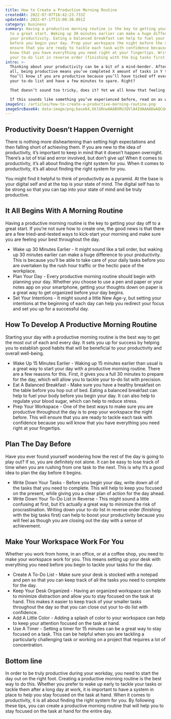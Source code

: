 ```yaml
---
title: How to Create a Productive Morning Routine
createdAt: 2022-07-07T16:42:23.733Z
updatedAt: 2022-07-17T15:00:30.891Z
category: business
summary: Having a productive morning routine is the key to getting your day off
  to a great start. Waking up 30 minutes earlier can make a huge difference to
  your productivity. Eating a balanced breakfast can help to fuel your body
  before you begin your day. Prep your workspace the night before the day to
  ensure that you are ready to tackle each task with confidence because you will
  know that you have everything you need right at your fingertips. Write down
  your to-do list in reverse order (finishing with the big tasks first)
intro: >-
  Thinking about your productivity can be a bit of a mind-bender. After
  all, being productive means you’ve completed X amount of tasks in Y time.
  You’ll know if you are productive because you’ll have ticked off everything on
  your to-do list and have a few minutes to spare. Right?

  That doesn’t sound too tricky, does it? Yet we all know that feeling when you look back at the end of the day and wonder where the hours went! What was even more frustrating is that you knew exactly what went wrong. It was something simple like not having prepped your desk with everything you need, or spending too much time browsing social media sites before launching into your work for the day.

  If this sounds like something you’ve experienced before, read on as we explore how to create a productive morning routine so that every single day of your working week runs smoothly and efficiently...
imageSrc: /articles/how-to-create-a-productive-morning-routine.png
imageSrcBase64: data:image/png;base64,UklGRnwAAABXRUJQVlA4IHAAAADwAQCdASoKAAoAAUAmJbACdAEOz36cZgAA3jBczeZ0SF0ptV/sj1LcRGjfrbfbuz/Qga6lxhf1TvrjI6CoMhdcxLaQ4Rp4tnUVxE5Nns3uDJ1b/rtr9nmv+m2bwg/vxyVKHYhFBfPRi/EJrdoKgAAA
---
```


## Productivity Doesn’t Happen Overnight

There is nothing more disheartening than setting high expectations and then falling short of achieving them. If you are new to the idea of productivity, it’s important to keep in mind that it doesn’t happen overnight. There’s a lot of trial and error involved, but don’t give up! When it comes to productivity, it’s all about finding the right system for you.
When it comes to productivity, it’s all about finding the right system for you.

You might find it helpful to think of productivity as a pyramid. At the base is your digital self and at the top is your state of mind. The digital self has to be strong so that you can tap into your state of mind and be truly productive.

## It All Begins With A Morning Routine

Having a productive morning routine is the key to getting your day off to a great start. If you’re not sure how to create one, the good news is that there are a few tried-and-tested ways to kick-start your morning and make sure you are feeling your best throughout the day.

- Wake up 30 Minutes Earlier - It might sound like a tall order, but waking up 30 minutes earlier can make a huge difference to your productivity. This is because you’ll be able to take care of your daily tasks before you are overtaken by the rush hour traffic or the hectic pace of the workplace.
- Plan Your Day - Every productive morning routine should begin with planning your day. Whether you choose to use a pen and paper or your notes app on your smartphone, getting your thoughts down on paper is a great way to get organized before your day begins.
- Set Your Intentions - It might sound a little New Age-y, but setting your intentions at the beginning of each day can help you redirect your focus and set you up for a successful day.

## How To Develop A Productive Morning Routine

Starting your day with a productive morning routine is the best way to get the most out of each and every day. It sets you up for success by helping you to establish good habits that will be beneficial to your productivity and overall well-being.

- Wake Up 15 Minutes Earlier - Waking up 15 minutes earlier than usual is a great way to start your day with a productive morning routine. There are a few reasons for this. First, it gives you a full 30 minutes to prepare for the day, which will allow you to tackle your to-do list with precision.
- Eat A Balanced Breakfast - Make sure you have a healthy breakfast on the table before you hop out of bed. Eating a balanced breakfast can help to fuel your body before you begin your day. It can also help to regulate your blood sugar, which can help to reduce stress.
- Prep Your Workspace - One of the best ways to make sure you are productive throughout the day is to prep your workspace the night before. This will ensure that you are ready to tackle each task with confidence because you will know that you have everything you need right at your fingertips.

## Plan The Day Before

Have you ever found yourself wondering how the rest of the day is going to play out? If so, you are definitely not alone. It can be easy to lose track of time when you are rushing from one task to the next. This is why it’s a good idea to plan the day before it begins.

- Write Down Your Tasks - Before you begin your day, write down all of the tasks that you need to complete. This will help to keep you focused on the present, while giving you a clear plan of action for the day ahead.
- Write Down Your To-Do List in Reverse - This might sound a little confusing at first, but it’s actually a great way to minimize the risk of procrastination. Writing down your to-do list in reverse order (finishing with the big tasks first) can help to boost your productivity because you will feel as though you are closing out the day with a sense of achievement.

## Make Your Workspace Work For You

Whether you work from home, in an office, or at a coffee shop, you need to make your workspace work for you. This means setting up your desk with everything you need before you begin to tackle your tasks for the day.

- Create A To-Do List - Make sure your desk is stocked with a notepad and pen so that you can keep track of all the tasks you need to complete for the day.
- Keep Your Desk Organized - Having an organized workspace can help to minimize distraction and allow you to stay focused on the task at hand. This makes it easier to keep track of your smaller tasks throughout the day so that you can close out your to-do list with confidence.
- Add A Little Color - Adding a splash of color to your workspace can help to keep your attention focused on the task at hand.
- Use A Timer - Setting a timer for 15 minutes can be a great way to stay focused on a task. This can be helpful when you are tackling a particularly challenging task or working on a project that requires a lot of concentration.

## Bottom line

In order to be truly productive during your workday, you need to start the day out on the right foot. Creating a productive morning routine is the best way to do this. Whether you prefer to wake up early to tackle your tasks or tackle them after a long day at work, it is important to have a system in place to help you stay focused on the task at hand. When it comes to productivity, it is all about finding the right system for you. By following these tips, you can create a productive morning routine that will help you to stay focused on the task at hand for the entire day.
